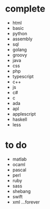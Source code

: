 # complete
- html
 - basic
 - python
 - assembly
 - sql
 - golang
 - groovy
 - java
 - css
 - php
 - typescript
 - c++
 - js
 - c#
 - c
 - ada
- apl
- applescript
- haskell
- less


 # to do

- matlab
- ocaml
- pascal
- perl
- ruby
- sass
- shebang
- swift
- xml
...forever